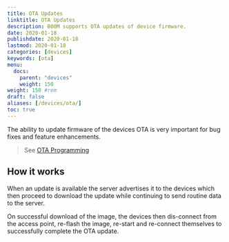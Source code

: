 ```yaml
---
title: OTA Updates
linktitle: OTA Updates
description: B00M supports OTA updates of device firmware.
date: 2020-01-18
publishdate: 2020-01-18
lastmod: 2020-01-18
categories: [devices]
keywords: [ota]
menu:
  docs:
    parent: "devices"
    weight: 150
weight: 150	#rem
draft: false
aliases: [/devices/ota/]
toc: true
---
```


The ability to update firmware of the devices OTA is very important for bug fixes and feature enhancements. 

> See [OTA Programming](https://en.wikipedia.org/wiki/Over-the-air_programming)

## How it works

When an update is available the server advertises it to the devices which then proceed to download the update while continuing to send routine data to the server. 

On successful download of the image, the devices then dis-connect from the access point, re-flash the image, re-start and re-connect themselves to successfully complete the OTA update.   

